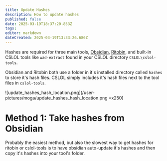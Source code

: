 ```yaml
---
title: Update Hashes
description: How to update hashes
published: false
date: 2025-03-19T18:37:20.853Z
tags: 
editor: markdown
dateCreated: 2025-03-19T13:33:26.686Z
---
```


Hashes are required for three main tools, [Obsidian](https://github.com/Crauzer/Obsidian), [Ritobin](/https://github.com/moonshadow565/ritobin/releases), and built-in CSLOL tools like `wad-extract` found in your CSLOL directory `CSLOL\cslol-tools`.

Obsidian and Ritobin both use a folder in it's installed directory called `hashes` to store it's hash files. CSLOL simply includes it's hash files next to the tool files in `cslol-tools`.

![update_hashes_hash_location.png](/user-pictures/moga/update_hashes_hash_location.png =x250)

# Method 1: Take hashes from Obsidian

Probably the easiest method, but also the slowest way to get hashes for ritobin or cslol-tools is to have obsidian auto-update it's hashes and then copy it's hashes into your tool's folder.

